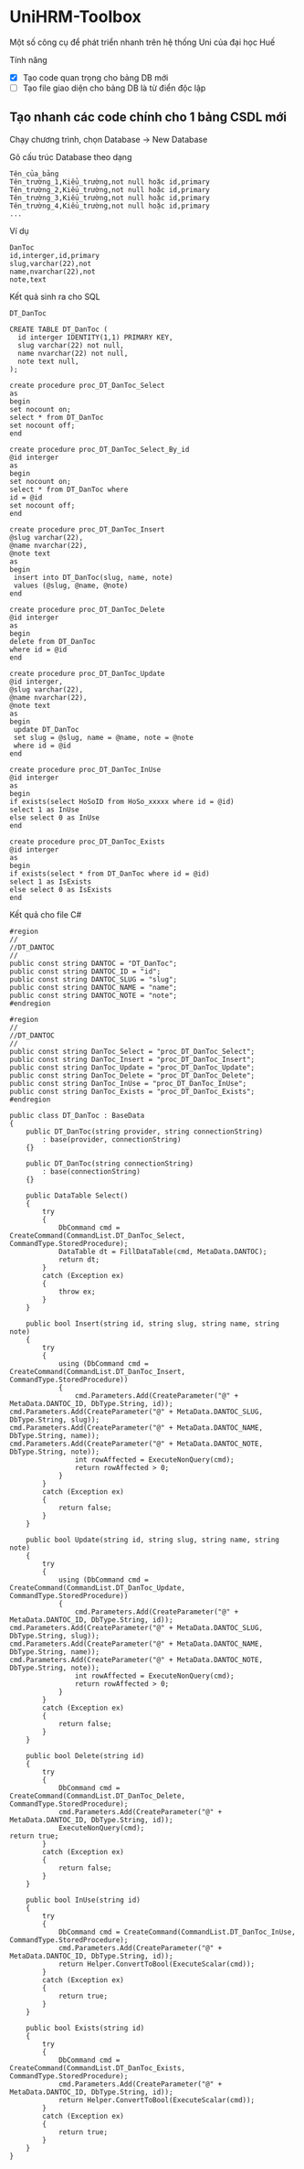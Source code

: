 UniHRM-Toolbox
==============

Một số công cụ để phát triển nhanh trên hệ thống Uni của đại học Huế

Tính năng

- [x] Tạo code quan trọng cho bảng DB mới
- [ ] Tạo file giao diện cho bảng DB là từ điển độc lập

Tạo nhanh các code chính cho 1 bảng CSDL mới
--------------------------------------------

Chạy chương trình, chọn Database -> New Database

Gõ cấu trúc Database theo dạng

    Tên_của_bảng
    Tên_trường_1,Kiểu_trường,not null hoặc id,primary
    Tên_trường_2,Kiểu_trường,not null hoặc id,primary
    Tên_trường_3,Kiểu_trường,not null hoặc id,primary
    Tên_trường_4,Kiểu_trường,not null hoặc id,primary
    ...

Ví dụ

    DanToc
    id,interger,id,primary
    slug,varchar(22),not
    name,nvarchar(22),not
    note,text
    
Kết quả sinh ra cho SQL

    DT_DanToc

    CREATE TABLE DT_DanToc (
      id interger IDENTITY(1,1) PRIMARY KEY,
      slug varchar(22) not null,
      name nvarchar(22) not null,
      note text null,
    );

    create procedure proc_DT_DanToc_Select
    as
    begin
    set nocount on;
    select * from DT_DanToc
    set nocount off;
    end

    create procedure proc_DT_DanToc_Select_By_id
    @id interger
    as
    begin
    set nocount on;
    select * from DT_DanToc where
    id = @id
    set nocount off;
    end

    create procedure proc_DT_DanToc_Insert
    @slug varchar(22),
    @name nvarchar(22),
    @note text
    as
    begin
     insert into DT_DanToc(slug, name, note)
     values (@slug, @name, @note)
    end

    create procedure proc_DT_DanToc_Delete
    @id interger
    as
    begin
    delete from DT_DanToc
    where id = @id
    end

    create procedure proc_DT_DanToc_Update
    @id interger,
    @slug varchar(22),
    @name nvarchar(22),
    @note text
    as
    begin
     update DT_DanToc
     set slug = @slug, name = @name, note = @note
     where id = @id
    end

    create procedure proc_DT_DanToc_InUse
    @id interger
    as
    begin
    if exists(select HoSoID from HoSo_xxxxx where id = @id)
    select 1 as InUse
    else select 0 as InUse
    end

    create procedure proc_DT_DanToc_Exists
    @id interger
    as
    begin
    if exists(select * from DT_DanToc where id = @id)
    select 1 as IsExists
    else select 0 as IsExists
    end

Kết quả cho file C#

    #region
    //
    //DT_DANTOC
    //
    public const string DANTOC = "DT_DanToc";
    public const string DANTOC_ID = "id";
    public const string DANTOC_SLUG = "slug";
    public const string DANTOC_NAME = "name";
    public const string DANTOC_NOTE = "note";
    #endregion

    #region
    //
    //DT_DANTOC
    //
    public const string DanToc_Select = "proc_DT_DanToc_Select";
    public const string DanToc_Insert = "proc_DT_DanToc_Insert";
    public const string DanToc_Update = "proc_DT_DanToc_Update";
    public const string DanToc_Delete = "proc_DT_DanToc_Delete";
    public const string DanToc_InUse = "proc_DT_DanToc_InUse";
    public const string DanToc_Exists = "proc_DT_DanToc_Exists";
    #endregion

    public class DT_DanToc : BaseData
    {
        public DT_DanToc(string provider, string connectionString)
            : base(provider, connectionString)
        {}

        public DT_DanToc(string connectionString)
            : base(connectionString)
        {}

        public DataTable Select()
        {
            try
            {
                DbCommand cmd = CreateCommand(CommandList.DT_DanToc_Select, CommandType.StoredProcedure);
                DataTable dt = FillDataTable(cmd, MetaData.DANTOC);
                return dt;
            }
            catch (Exception ex)
            {
                throw ex;
            }
        }

        public bool Insert(string id, string slug, string name, string note)
        {
            try
            {
                using (DbCommand cmd = CreateCommand(CommandList.DT_DanToc_Insert, CommandType.StoredProcedure))
                {
                    cmd.Parameters.Add(CreateParameter("@" + MetaData.DANTOC_ID, DbType.String, id));
    cmd.Parameters.Add(CreateParameter("@" + MetaData.DANTOC_SLUG, DbType.String, slug));
    cmd.Parameters.Add(CreateParameter("@" + MetaData.DANTOC_NAME, DbType.String, name));
    cmd.Parameters.Add(CreateParameter("@" + MetaData.DANTOC_NOTE, DbType.String, note));
                    int rowAffected = ExecuteNonQuery(cmd);
                    return rowAffected > 0;
                }
            }
            catch (Exception ex)
            {
                return false;
            }
        }

        public bool Update(string id, string slug, string name, string note)
        {
            try
            {
                using (DbCommand cmd = CreateCommand(CommandList.DT_DanToc_Update, CommandType.StoredProcedure))
                {
                    cmd.Parameters.Add(CreateParameter("@" + MetaData.DANTOC_ID, DbType.String, id));
    cmd.Parameters.Add(CreateParameter("@" + MetaData.DANTOC_SLUG, DbType.String, slug));
    cmd.Parameters.Add(CreateParameter("@" + MetaData.DANTOC_NAME, DbType.String, name));
    cmd.Parameters.Add(CreateParameter("@" + MetaData.DANTOC_NOTE, DbType.String, note));
                    int rowAffected = ExecuteNonQuery(cmd);
                    return rowAffected > 0;
                }
            }
            catch (Exception ex)
            {
                return false;
            }
        }

        public bool Delete(string id)
        {
            try
            {
                DbCommand cmd = CreateCommand(CommandList.DT_DanToc_Delete, CommandType.StoredProcedure);
                cmd.Parameters.Add(CreateParameter("@" + MetaData.DANTOC_ID, DbType.String, id));
                ExecuteNonQuery(cmd);
    return true;
            }
            catch (Exception ex)
            {
                return false;
            }
        }

        public bool InUse(string id)
        {
            try
            {
                DbCommand cmd = CreateCommand(CommandList.DT_DanToc_InUse, CommandType.StoredProcedure);
                cmd.Parameters.Add(CreateParameter("@" + MetaData.DANTOC_ID, DbType.String, id));
                return Helper.ConvertToBool(ExecuteScalar(cmd));
            }
            catch (Exception ex)
            {
                return true;
            }
        }

        public bool Exists(string id)
        {
            try
            {
                DbCommand cmd = CreateCommand(CommandList.DT_DanToc_Exists, CommandType.StoredProcedure);
                cmd.Parameters.Add(CreateParameter("@" + MetaData.DANTOC_ID, DbType.String, id));
                return Helper.ConvertToBool(ExecuteScalar(cmd));
            }
            catch (Exception ex)
            {
                return true;
            }
        }
    }
